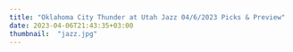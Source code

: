 ```yaml
---
title: "Oklahoma City Thunder at Utah Jazz 04/6/2023 Picks & Preview"
date: 2023-04-06T21:43:35+03:00
thumbnail:  "jazz.jpg"
---
```


